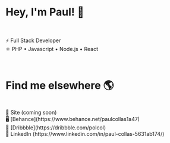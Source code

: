 # Hey, I'm Paul! 👋
<br/>
 
⚡ Full Stack Developer  <br/>
⚛ PHP • Javascript • Node.js • React  <br/>

<br/>
 
# Find me elsewhere 🌎
<br/>
🚀 Site (coming soon)  <br/>
🖥 [Behance](https://www.behance.net/paulcollas1a47)  <br/>
📸 [Dribbble](https://dribbble.com/polcol)  <br/>
💼 LinkedIn (https://www.linkedin.com/in/paul-collas-5631ab174/)
